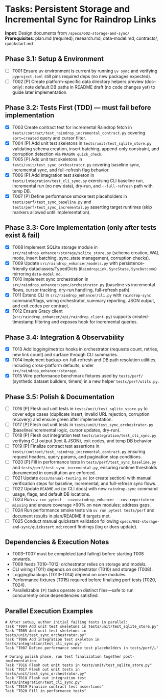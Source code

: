 # Tasks: Persistent Storage and Incremental Sync for Raindrop Links

**Input**: Design documents from `/specs/002-storage-and-sync/`
**Prerequisites**: plan.md (required), research.md, data-model.md, contracts/, quickstart.md

## Phase 3.1: Setup & Environment
- [ ] T001 Ensure uv environment is current by running `uv sync` and verifying `pyproject.toml` still pins required deps (no new packages expected).
- [ ] T002 [P] Create platform-specific data directory helpers preview (doc-only): note default DB paths in README draft (no code changes yet) to guide later implementation.

## Phase 3.2: Tests First (TDD) — must fail before implementation
- [X] T003 Create contract test for incremental Raindrop fetch in `tests/contract/test_raindrop_incremental_contract.py` covering `sort=created` query and cursor filter.
- [X] T004 [P] Add unit test skeletons in `tests/unit/test_sqlite_store.py` validating schema creation, insert batching, append-only constraint, and corruption detection via `PRAGMA quick_check`.
- [X] T005 [P] Add unit test skeletons in `tests/unit/test_sync_orchestrator.py` covering baseline sync, incremental sync, and full-refresh flag behavior.
- [X] T006 [P] Add integration test skeleton in `tests/integration/test_cli_sync.py` exercising CLI baseline run, incremental run (no new data), dry-run, and `--full-refresh` path with temp DB.
- [X] T007 [P] Define performance smoke test placeholders in `tests/perf/test_sync_baseline.py` and `tests/perf/test_sync_incremental.py` asserting target runtimes (skip markers allowed until implementation).

## Phase 3.3: Core Implementation (only after tests exist & fail)
- [X] T008 Implement SQLite storage module in `src/raindrop_enhancer/storage/sqlite_store.py` (schema creation, WAL mode, insert batching, sync_state management, corruption checks).
- [X] T009 Update `src/raindrop_enhancer/models.py` with persistence-friendly dataclasses/TypedDicts (`RaindropLink`, `SyncState`, `SyncOutcome`) mirroring `data-model.md`.
- [X] T010 Implement sync orchestration in `src/raindrop_enhancer/sync/orchestrator.py` (baseline vs incremental flows, cursor tracking, dry-run handling, full-refresh path).
- [X] T011 Extend CLI in `src/raindrop_enhancer/cli.py` with `raindrop-sync` command/flags, wiring orchestrator, summary reporting, JSON output, and exit codes per contract.
- [X] T012 Ensure Gracy client (`src/raindrop_enhancer/api/raindrop_client.py`) supports created-timestamp filtering and exposes hook for incremental queries.

## Phase 3.4: Integration & Observability
- [X] T013 Add logging/metrics hooks in orchestrator (requests count, retries, new link count) and surface through CLI summaries.
- [X] T014 Implement backup-on-full-refresh and DB path resolution utilities, including cross-platform defaults, under `src/raindrop_enhancer/storage`.
- [X] T015 Wire performance benchmark fixtures used by `tests/perf/` (synthetic dataset builders, timers) in a new helper `tests/perf/utils.py`.

## Phase 3.5: Polish & Documentation
- [ ] T016 [P] Flesh out unit tests in `tests/unit/test_sqlite_store.py` to cover edge cases (duplicate insert, invalid URL rejection, corruption recovery) and ensure green after implementation.
- [ ] T017 [P] Flesh out unit tests in `tests/unit/test_sync_orchestrator.py` (baseline/incremental logic, cursor updates, dry-run).
- [ ] T018 [P] Flesh out integration test `tests/integration/test_cli_sync.py` verifying CLI output (text & JSON), exit codes, and temp DB behavior.
- [ ] T019 [P] Finalize contract test assertions in `tests/contract/test_raindrop_incremental_contract.py` ensuring request headers, query params, and pagination stop conditions.
- [ ] T020 [P] Fill in performance tests in `tests/perf/test_sync_baseline.py` and `tests/perf/test_sync_incremental.py`, ensuring runtime thresholds documented in constitution are enforced.
- [ ] T021 Update `docs/manual-testing.md` (or create section) with manual verification steps for baseline, incremental, and full-refresh sync flows.
- [ ] T022 Update `README.md` (or CLI docs) with new `raindrop-sync` command usage, flags, and default DB locations.
- [ ] T023 Run `uv run pytest --cov=raindrop_enhancer --cov-report=term-missing` and ensure coverage ≥90% on new modules; address gaps.
- [ ] T024 Run performance smoke tests via `uv run pytest tests/perf` and document results in plan/README if targets met.
- [ ] T025 Conduct manual quickstart validation following `specs/002-storage-and-sync/quickstart.md`; record findings (log or docs update).

## Dependencies & Execution Notes
- T003–T007 must be completed (and failing) before starting T008 onwards.
- T008 feeds T010–T012; orchestrator relies on storage and models.
- CLI wiring (T011) depends on orchestrator (T010) and storage (T008).
- Logging/backups (T013–T014) depend on core modules.
- Performance fixtures (T015) required before finalizing perf tests (T020, T024).
- Parallelizable `[P]` tasks operate on distinct files—safe to run concurrently once dependencies satisfied.

## Parallel Execution Examples
```
# After setup, author initial failing tests in parallel:
Task "T004 Add unit test skeletons in tests/unit/test_sqlite_store.py"
Task "T005 Add unit test skeletons in tests/unit/test_sync_orchestrator.py"
Task "T006 Add integration test skeleton in tests/integration/test_cli_sync.py"
Task "T007 Define performance smoke test placeholders in tests/perf/…"

# During polish phase, run test finalization together post-implementation:
Task "T016 Flesh out unit tests in tests/unit/test_sqlite_store.py"
Task "T017 Flesh out unit tests in tests/unit/test_sync_orchestrator.py"
Task "T018 Flesh out integration test tests/integration/test_cli_sync.py"
Task "T019 Finalize contract test assertions"
Task "T020 Fill in performance tests"
```
